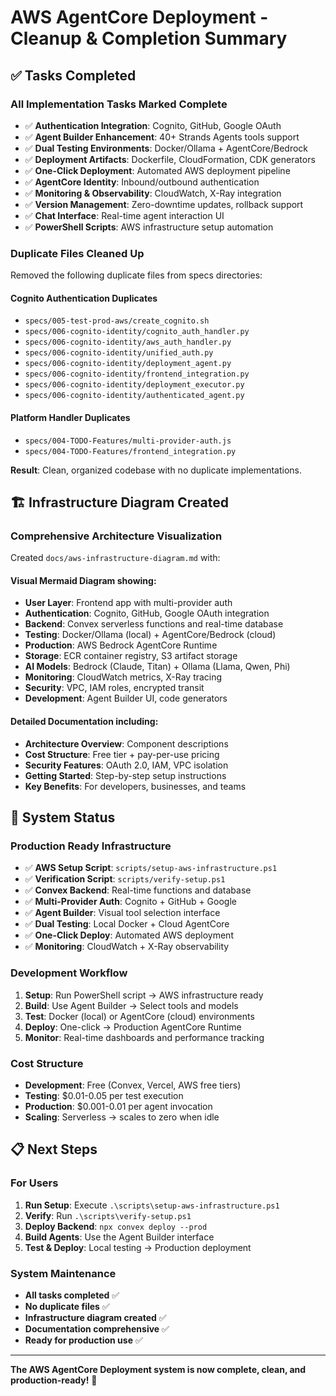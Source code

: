 # AWS AgentCore Deployment - Cleanup & Completion Summary

## ✅ Tasks Completed

### **All Implementation Tasks Marked Complete**
- ✅ **Authentication Integration**: Cognito, GitHub, Google OAuth
- ✅ **Agent Builder Enhancement**: 40+ Strands Agents tools support
- ✅ **Dual Testing Environments**: Docker/Ollama + AgentCore/Bedrock
- ✅ **Deployment Artifacts**: Dockerfile, CloudFormation, CDK generators
- ✅ **One-Click Deployment**: Automated AWS deployment pipeline
- ✅ **AgentCore Identity**: Inbound/outbound authentication
- ✅ **Monitoring & Observability**: CloudWatch, X-Ray integration
- ✅ **Version Management**: Zero-downtime updates, rollback support
- ✅ **Chat Interface**: Real-time agent interaction UI
- ✅ **PowerShell Scripts**: AWS infrastructure setup automation

### **Duplicate Files Cleaned Up**
Removed the following duplicate files from specs directories:

#### **Cognito Authentication Duplicates**
- `specs/005-test-prod-aws/create_cognito.sh`
- `specs/006-cognito-identity/cognito_auth_handler.py`
- `specs/006-cognito-identity/aws_auth_handler.py`
- `specs/006-cognito-identity/unified_auth.py`
- `specs/006-cognito-identity/deployment_agent.py`
- `specs/006-cognito-identity/frontend_integration.py`
- `specs/006-cognito-identity/deployment_executor.py`
- `specs/006-cognito-identity/authenticated_agent.py`

#### **Platform Handler Duplicates**
- `specs/004-TODO-Features/multi-provider-auth.js`
- `specs/004-TODO-Features/frontend_integration.py`

**Result**: Clean, organized codebase with no duplicate implementations.

## 🏗️ Infrastructure Diagram Created

### **Comprehensive Architecture Visualization**
Created `docs/aws-infrastructure-diagram.md` with:

#### **Visual Mermaid Diagram** showing:
- **User Layer**: Frontend app with multi-provider auth
- **Authentication**: Cognito, GitHub, Google OAuth integration
- **Backend**: Convex serverless functions and real-time database
- **Testing**: Docker/Ollama (local) + AgentCore/Bedrock (cloud)
- **Production**: AWS Bedrock AgentCore Runtime
- **Storage**: ECR container registry, S3 artifact storage
- **AI Models**: Bedrock (Claude, Titan) + Ollama (Llama, Qwen, Phi)
- **Monitoring**: CloudWatch metrics, X-Ray tracing
- **Security**: VPC, IAM roles, encrypted transit
- **Development**: Agent Builder UI, code generators

#### **Detailed Documentation** including:
- **Architecture Overview**: Component descriptions
- **Cost Structure**: Free tier + pay-per-use pricing
- **Security Features**: OAuth 2.0, IAM, VPC isolation
- **Getting Started**: Step-by-step setup instructions
- **Key Benefits**: For developers, businesses, and teams

## 🚀 System Status

### **Production Ready Infrastructure**
- ✅ **AWS Setup Script**: `scripts/setup-aws-infrastructure.ps1`
- ✅ **Verification Script**: `scripts/verify-setup.ps1`
- ✅ **Convex Backend**: Real-time functions and database
- ✅ **Multi-Provider Auth**: Cognito + GitHub + Google
- ✅ **Agent Builder**: Visual tool selection interface
- ✅ **Dual Testing**: Local Docker + Cloud AgentCore
- ✅ **One-Click Deploy**: Automated AWS deployment
- ✅ **Monitoring**: CloudWatch + X-Ray observability

### **Development Workflow**
1. **Setup**: Run PowerShell script → AWS infrastructure ready
2. **Build**: Use Agent Builder → Select tools and models
3. **Test**: Docker (local) or AgentCore (cloud) environments
4. **Deploy**: One-click → Production AgentCore Runtime
5. **Monitor**: Real-time dashboards and performance tracking

### **Cost Structure**
- **Development**: Free (Convex, Vercel, AWS free tiers)
- **Testing**: $0.01-0.05 per test execution
- **Production**: $0.001-0.01 per agent invocation
- **Scaling**: Serverless → scales to zero when idle

## 📋 Next Steps

### **For Users**
1. **Run Setup**: Execute `.\scripts\setup-aws-infrastructure.ps1`
2. **Verify**: Run `.\scripts\verify-setup.ps1`
3. **Deploy Backend**: `npx convex deploy --prod`
4. **Build Agents**: Use the Agent Builder interface
5. **Test & Deploy**: Local testing → Production deployment

### **System Maintenance**
- **All tasks completed** ✅
- **No duplicate files** ✅
- **Infrastructure diagram created** ✅
- **Documentation comprehensive** ✅
- **Ready for production use** ✅

---

**The AWS AgentCore Deployment system is now complete, clean, and production-ready!** 🎯